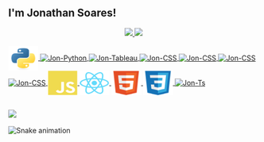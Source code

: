 

## I'm Jonathan Soares!
<div align="center">
  <a href="https://github.com/jonathanlsoares">
  <img height="145em" src="https://github-readme-stats.vercel.app/api?username=jonathanlsoares&show_icons=true&theme=dark&include_all_commits=true&count_private=true"/>
  <img height="145em" src="https://github-readme-stats.vercel.app/api/top-langs/?username=jonathanlsoares&layout=compact&langs_count=7&theme=dark"/>
</div>
<div style="display: inline_block"><br>
  <img align="center" alt="Jon-Python" height="50" width="60" src="https://raw.githubusercontent.com/devicons/devicon/master/icons/python/python-original.svg">
   <img align="center" alt="Jon-Python" height="50" width="60" src="https://www.gabo.de/wp-content/uploads/2020/12/Power-BI_256x256.png">
  <img align="center" alt="Jon-Tableau" height="50" width="60" src="https://cdn.worldvectorlogo.com/logos/tableau-software.svg">
  <img align="center" alt="Jon-CSS" height="50" width="60" src="https://cdn.jsdelivr.net/gh/devicons/devicon/icons/numpy/numpy-original.svg">
  <img align="center" alt="Jon-CSS" height="50" width="60" src="https://cdn.jsdelivr.net/gh/devicons/devicon/icons/pandas/pandas-original.svg">
  <img align="center" alt="Jon-CSS" height="50" width="60" src="https://cdn.jsdelivr.net/gh/devicons/devicon/icons/mysql/mysql-original-wordmark.svg">
  <img align="center" alt="Jon-CSS" height="50" width="60" src="https://cdn.jsdelivr.net/gh/devicons/devicon/icons/postgresql/postgresql-original-wordmark.svg">
  <img align="center" alt="Jon-Js" height="50" width="60" src="https://raw.githubusercontent.com/devicons/devicon/master/icons/javascript/javascript-plain.svg">
  <img align="center" alt="Jon-React" height="50" width="60" src="https://raw.githubusercontent.com/devicons/devicon/master/icons/react/react-original.svg">
  <img align="center" alt="Jon-HTML" height="50" width="60" src="https://raw.githubusercontent.com/devicons/devicon/master/icons/html5/html5-original.svg">
  <img align="center" alt="Jon-CSS" height="50" width="60" src="https://raw.githubusercontent.com/devicons/devicon/master/icons/css3/css3-original.svg">
  <img align="center" alt="Jon-Ts" height="50" width="60" src="https://cdn.jsdelivr.net/gh/devicons/devicon/icons/docker/docker-original-wordmark.svg">

  
  ##
 
<div> 

  <a href="https://www.linkedin.com/in/jonathanlsoares" target="_blank"><img src="https://img.shields.io/badge/-LinkedIn-%230077B5?style=for-the-badge&logo=linkedin&logoColor=white" target="_blank"></a> 
 
  ![Snake animation](https://github.com/jonathanlsoares/jonathanlsoares/blob/output/github-contribution-grid-snake.svg)
 
</div>
